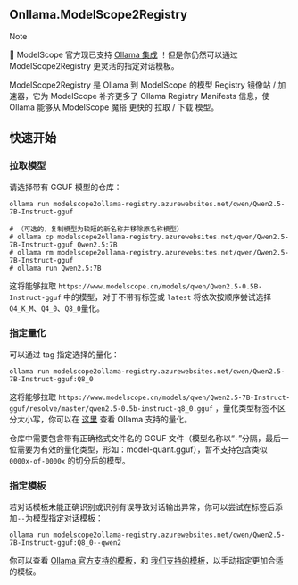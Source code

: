 ## Onllama.ModelScope2Registry 

> [!NOTE]
> 🎉 ModelScope 官方现已支持 [Ollama 集成](https://modelscope.cn/docs/models/advanced-usage/ollama-integration) ！但是你仍然可以通过 ModelScope2Registry 更灵活的指定对话模板。

ModelScope2Registry 是 Ollama 到 ModelScope 的模型 Registry 镜像站 / 加速器，它为 ModelScope 补齐更多了 Ollama Registry Manifests 信息，使 Ollama 能够从 ModelScope 魔搭 更快的 拉取 / 下载 模型。 
## 快速开始
### 拉取模型
请选择带有 GGUF 模型的仓库：
```
ollama run modelscope2ollama-registry.azurewebsites.net/qwen/Qwen2.5-7B-Instruct-gguf

# （可选的，复制模型为较短的新名称并移除原名称模型）
# ollama cp modelscope2ollama-registry.azurewebsites.net/qwen/Qwen2.5-7B-Instruct-gguf Qwen2.5:7B
# ollama rm modelscope2ollama-registry.azurewebsites.net/qwen/Qwen2.5-7B-Instruct-gguf
# ollama run Qwen2.5:7B
```
这将能够拉取 `https://www.modelscope.cn/models/qwen/Qwen2.5-0.5B-Instruct-gguf` 中的模型，对于不带有标签或 `latest` 将依次按顺序尝试选择`Q4_K_M`、`Q4_0`、`Q8_0`量化。
### 指定量化
可以通过 tag 指定选择的量化：
```
ollama run modelscope2ollama-registry.azurewebsites.net/qwen/Qwen2.5-7B-Instruct-gguf:Q8_0
```
这将能够拉取 `https://www.modelscope.cn/models/qwen/Qwen2.5-7B-Instruct-gguf/resolve/master/qwen2.5-0.5b-instruct-q8_0.gguf` ，量化类型标签不区分大小写，你可以在 [这里](https://github.com/ollama/ollama/blob/main/docs/import.md#supported-quantizations) 查看 Ollama 支持的量化。

仓库中需要包含带有正确格式文件名的 GGUF 文件（模型名称以“`-`”分隔，最后一位需要为有效的量化类型，形如：model-quant.gguf），暂不支持包含类似 `0000x-of-0000x` 的切分后的模型。
### 指定模板
若对话模板未能正确识别或识别有误导致对话输出异常，你可以尝试在标签后添加`--`为模型指定对话模板：
```
ollama run modelscope2ollama-registry.azurewebsites.net/qwen/Qwen2.5-7B-Instruct-gguf:Q8_0--qwen2
```
你可以查看 [Ollama 官方支持的模板](https://github.com/ollama/ollama/tree/main/template)，和 [我们支持的模板](https://github.com/onllama/templates)，以手动指定更加合适的模板。
